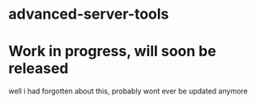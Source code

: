 # advanced-server-tools

# Work in progress, will soon be released

well i had forgotten about this, probably wont ever be updated anymore
